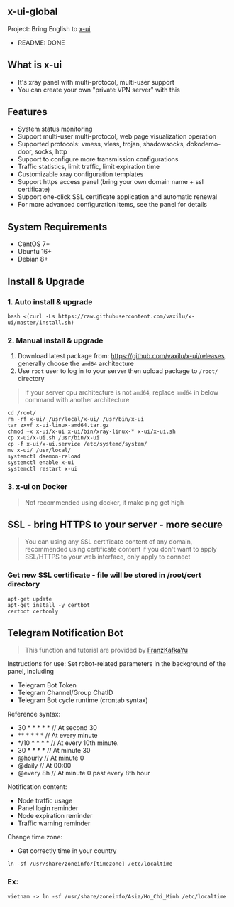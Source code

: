 ## x-ui-global

Project: Bring English to [x-ui](https://github.com/vaxilu/x-ui)
- README: DONE

## What is x-ui

- It's xray panel with multi-protocol, multi-user support
- You can create your own "private VPN server" with this

## Features

- System status monitoring
- Support multi-user multi-protocol, web page visualization operation
- Supported protocols: vmess, vless, trojan, shadowsocks, dokodemo-door, socks, http
- Support to configure more transmission configurations
- Traffic statistics, limit traffic, limit expiration time
- Customizable xray configuration templates
- Support https access panel (bring your own domain name + ssl certificate)
- Support one-click SSL certificate application and automatic renewal
- For more advanced configuration items, see the panel for details

## System Requirements

- CentOS 7+
- Ubuntu 16+
- Debian 8+

## Install & Upgrade

### 1. Auto install & upgrade

```shell
bash <(curl -Ls https://raw.githubusercontent.com/vaxilu/x-ui/master/install.sh)
```

### 2. Manual install & upgrade

1. Download latest package from: https://github.com/vaxilu/x-ui/releases, generally choose the `amd64` architecture
2. Use `root` user to log in to your server then upload package to `/root/` directory

> If your server cpu architecture is not `amd64`, replace `amd64` in below command with another architecture

```shell
cd /root/
rm -rf x-ui/ /usr/local/x-ui/ /usr/bin/x-ui
tar zxvf x-ui-linux-amd64.tar.gz
chmod +x x-ui/x-ui x-ui/bin/xray-linux-* x-ui/x-ui.sh
cp x-ui/x-ui.sh /usr/bin/x-ui
cp -f x-ui/x-ui.service /etc/systemd/system/
mv x-ui/ /usr/local/
systemctl daemon-reload
systemctl enable x-ui
systemctl restart x-ui
```

### 3. x-ui on Docker

> Not recommended using docker, it make ping get high

## SSL - bring HTTPS to your server - more secure

> You can using any SSL certificate content of any domain, recommended using certificate content if you don't want to apply SSL/HTTPS to your web interface, only apply to connect

### Get new SSL certificate - file will be stored in /root/cert directory
```shell
apt-get update
apt-get install -y certbot
certbot certonly
```

## Telegram Notification Bot

> This function and tutorial are provided by [FranzKafkaYu](https://github.com/FranzKafkaYu)

Instructions for use: Set robot-related parameters in the background of the panel, including

- Telegram Bot Token
- Telegram Channel/Group ChatID
- Telegram Bot cycle runtime (crontab syntax)

Reference syntax:

- 30 * * * * * // At second 30
- ** * * * * // At every minute
- */10 * * * * // At every 10th minute.
- 30 * * * * // At minute 30
- @hourly // At minute 0
- @daily // At 00:00
- @every 8h // At minute 0 past every 8th hour

Notification content:
- Node traffic usage
- Panel login reminder
- Node expiration reminder
- Traffic warning reminder

Change time zone:

- Get correctly time in your country

```shell
ln -sf /usr/share/zoneinfo/[timezone] /etc/localtime
```
### Ex:
```shell
vietnam -> ln -sf /usr/share/zoneinfo/Asia/Ho_Chi_Minh /etc/localtime
```